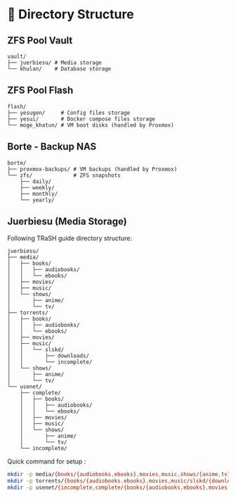 # 📁 Directory Structure

## ZFS Pool Vault
```
vault/
├── juerbiesu/ # Media storage
└── khulan/    # Database storage
```

## ZFS Pool Flash
```
flash/
├── yesugen/     # Config files storage
├── yesui/       # Docker compose files storage
└── moge_khatun/ # VM boot disks (handled by Proxmox)
```

## Borte - Backup NAS
```
borte/
├── proxmox-backups/ # VM backups (handled by Proxmox)
└── zfs/             # ZFS snapshots
    ├── daily/
    ├── weekly/
    ├── monthly/
    └── yearly/
```

## Juerbiesu (Media Storage)
Following TRaSH guide directory structure:
```
juerbiesu/
├── media/
│   ├── books/
│   │   ├── audiobooks/
│   │   └── ebooks/
│   ├── movies/
│   ├── music/
│   └── shows/
│       ├── anime/
│       └── tv/
├── torrents/
│   ├── books/
│   │   ├── audiobooks/
│   │   └── ebooks/
│   ├── movies/
│   ├── music/
│   │   └── slskd/
│   │       ├── downloads/
│   │       └── incomplete/
│   └── shows/
│       ├── anime/
│       └── tv/
└── usenet/
    ├── complete/
    │   ├── books/
    │   │   ├── audiobooks/
    │   │   └── ebooks/
    │   ├── movies/
    │   ├── music/
    │   └── shows/
    │       ├── anime/
    │       └── tv/
    └── incomplete/
```

Quick command for setup :
```bash
mkdir -p media/{books/{audiobooks,ebooks},movies,music,shows/{anime,tv}}
mkdir -p torrents/{books/{audiobooks,ebooks},movies,music/slskd/{downloads,incomplete},shows/{anime,tv}}
mkdir -p usenet/{incomplete,complete/{books/{audiobooks,ebooks},movies,music,shows/{anime,tv}}}
```
